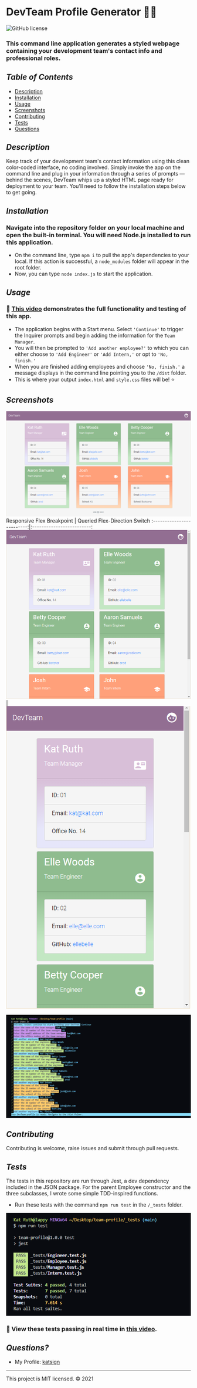 # DevTeam Profile Generator :email::woman:
![GitHub license](https://img.shields.io/badge/License-MIT-orange)

### This command line application generates a styled webpage containing your development team's contact info and professional roles.

## *Table of Contents*

- [Description](#description)
- [Installation](#installation)
- [Usage](#usage)
- [Screenshots](#screenshots)
- [Contributing](#contributing)
- [Tests](#tests)
- [Questions](#questions)

## *Description*
Keep track of your development team's contact information using this clean color-coded interface, no coding involved. Simply invoke the app on the command line and plug in your information through a series of prompts — behind the scenes, DevTeam whips up a styled HTML page ready for deployment to your team. You'll need to follow the installation steps below to get going.

## *Installation*
### Navigate into the repository folder on your local machine and open the built-in terminal. You will need Node.js installed to run this application.
- On the command line, type `npm i` to pull the app's dependencies to your local. If this action is successful, a `node_modules` folder will appear in the root folder.
- Now, you can type `node index.js` to start the application.


## *Usage*
### :movie_camera: [This video](https://vimeo.com/515063802) demonstrates the full functionality and testing of this app.
- The application begins with a Start menu. Select `'Continue'` to trigger the Inquirer prompts and begin adding the information for the `Team Manager`.
- You will then be prompted to `'Add another employee?'` to which you can either choose to `'Add Engineer'` or `'Add Intern,'` or opt to `'No, finish.'`
- When you are finished adding employees and choose `'No, finish.'` a message displays in the command line pointing you to the `/dist` folder.
- This is where your output `index.html` and `style.css` files will be! :star:

## *Screenshots*
![Screenshot of DevTeam Mock Profile](./screenshots/ss1.png)
Responsive Flex Breakpoint            |  Queried Flex-Direction Switch
:-------------------------:|:-------------------------:
![Screenshot of DevTeam Mock Profile](./screenshots/ss3.png)  |  ![Screenshot of DevTeam Mock Profile](./screenshots/ss4.png)

![Screenshot of DevTeam Command Line Prompt Questions](./screenshots/ss2.png)

## *Contributing*
Contributing is welcome, raise issues and submit through pull requests.

## *Tests*

The tests in this repository are run through Jest, a dev dependency included in the JSON package. For the parent Employee constructor and the three subclasses, I wrote some simple TDD-inspired functions.
- Run these tests with the command `npm run test` in the `/_tests` folder.

![Screenshot of Jest PASS notices, 7 out of 7](/screenshots/jest.PNG)
### :movie_camera: View these tests passing in real time in [this video](https://vimeo.com/515063802).

## *Questions?*
- My Profile: [katsign](https://github.com/katsign)

---
This project is MIT licensed. &copy; 2021